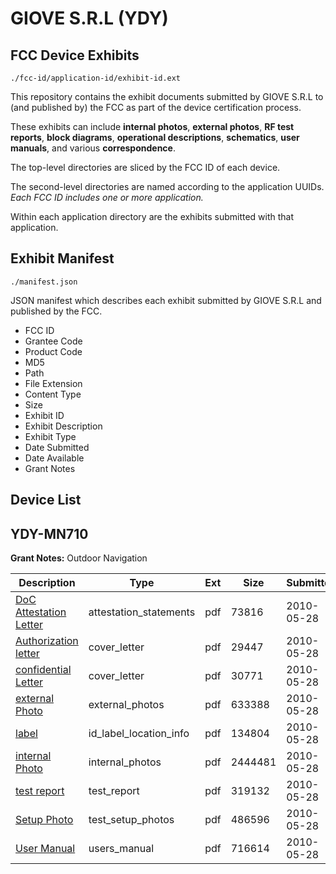 # GIOVE S.R.L (YDY)
## FCC Device Exhibits

```
./fcc-id/application-id/exhibit-id.ext
```

This repository contains the exhibit documents submitted by GIOVE S.R.L to (and published by) the FCC as part of the device certification process.

These exhibits can include **internal photos**, **external photos**, **RF test reports**, **block diagrams**, **operational descriptions**, **schematics**, **user manuals**, and various **correspondence**.

The top-level directories are sliced by the FCC ID of each device.

The second-level directories are named according to the application UUIDs. *Each FCC ID includes one or more application.*

Within each application directory are the exhibits submitted with that application. 

## Exhibit Manifest

```
./manifest.json
```

JSON manifest which describes each exhibit submitted by GIOVE S.R.L and published by the FCC.

- FCC ID
- Grantee Code
- Product Code
- MD5
- Path
- File Extension
- Content Type
- Size
- Exhibit ID
- Exhibit Description
- Exhibit Type
- Date Submitted
- Date Available
- Grant Notes

## Device List
## YDY-MN710
**Grant Notes:** Outdoor Navigation

| Description | Type | Ext | Size | Submitted | Available |
| ----------- | ---- | --- | ---- | --------- | --------- |
| [DoC Attestation Letter](YDY-MN710/f3ab77dc4f08854b67a499f6f4c0c8ba/1287983.pdf) | attestation_statements | pdf | 73816 | 2010-05-28 | 2010-05-28 |
| [Authorization letter](YDY-MN710/f3ab77dc4f08854b67a499f6f4c0c8ba/1287981.pdf) | cover_letter | pdf | 29447 | 2010-05-28 | 2010-05-28 |
| [confidential Letter](YDY-MN710/f3ab77dc4f08854b67a499f6f4c0c8ba/1287982.pdf) | cover_letter | pdf | 30771 | 2010-05-28 | 2010-05-28 |
| [external Photo](YDY-MN710/f3ab77dc4f08854b67a499f6f4c0c8ba/1287987.pdf) | external_photos | pdf | 633388 | 2010-05-28 | 2010-05-28 |
| [label](YDY-MN710/f3ab77dc4f08854b67a499f6f4c0c8ba/1287988.pdf) | id_label_location_info | pdf | 134804 | 2010-05-28 | 2010-05-28 |
| [internal Photo](YDY-MN710/f3ab77dc4f08854b67a499f6f4c0c8ba/1287989.pdf) | internal_photos | pdf | 2444481 | 2010-05-28 | 2010-05-28 |
| [test report](YDY-MN710/f3ab77dc4f08854b67a499f6f4c0c8ba/1287990.pdf) | test_report | pdf | 319132 | 2010-05-28 | 2010-05-28 |
| [Setup Photo](YDY-MN710/f3ab77dc4f08854b67a499f6f4c0c8ba/1287991.pdf) | test_setup_photos | pdf | 486596 | 2010-05-28 | 2010-05-28 |
| [User Manual](YDY-MN710/f3ab77dc4f08854b67a499f6f4c0c8ba/1287992.pdf) | users_manual | pdf | 716614 | 2010-05-28 | 2010-05-28 |

